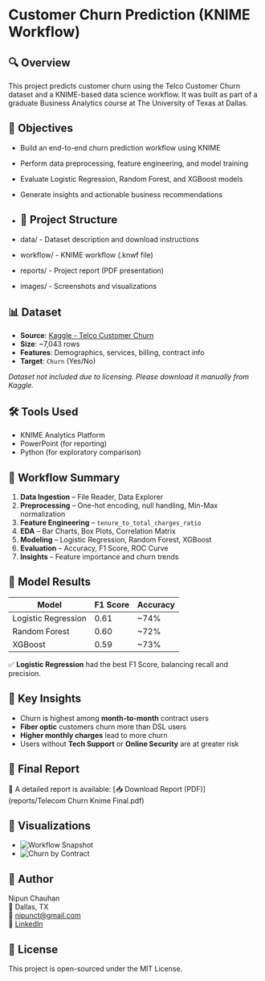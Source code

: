 # Customer Churn Prediction (KNIME Workflow)

## 🔍 Overview
This project predicts customer churn using the Telco Customer Churn dataset and a KNIME-based data science workflow. It was built as part of a graduate Business Analytics course at The University of Texas at Dallas.

## 🎯 Objectives
- Build an end-to-end churn prediction workflow using KNIME
- Perform data preprocessing, feature engineering, and model training
- Evaluate Logistic Regression, Random Forest, and XGBoost models
- Generate insights and actionable business recommendations

- ## 📁 Project Structure
- data/ - Dataset description and download instructions
- workflow/ - KNIME workflow (.knwf file)
- reports/ - Project report (PDF presentation)
- images/ - Screenshots and visualizations

## 📊 Dataset
- **Source**: [Kaggle - Telco Customer Churn](https://www.kaggle.com/blastchar/telco-customer-churn)
- **Size**: ~7,043 rows
- **Features**: Demographics, services, billing, contract info
- **Target**: `Churn` (Yes/No)

*Dataset not included due to licensing. Please download it manually from Kaggle.*

## 🛠 Tools Used
- KNIME Analytics Platform
- PowerPoint (for reporting)
- Python (for exploratory comparison)

## 🔄 Workflow Summary
1. **Data Ingestion** – File Reader, Data Explorer
2. **Preprocessing** – One-hot encoding, null handling, Min-Max normalization
3. **Feature Engineering** – `tenure_to_total_charges_ratio`
4. **EDA** – Bar Charts, Box Plots, Correlation Matrix
5. **Modeling** – Logistic Regression, Random Forest, XGBoost
6. **Evaluation** – Accuracy, F1 Score, ROC Curve
7. **Insights** – Feature importance and churn trends

## 🔢 Model Results
| Model              | F1 Score | Accuracy |
|-------------------|----------|----------|
| Logistic Regression | 0.61     | ~74%     |
| Random Forest       | 0.60    | ~72%     |
| XGBoost             | 0.59    | ~73%     |

✅ **Logistic Regression** had the best F1 Score, balancing recall and precision.

## 🧠 Key Insights
- Churn is highest among **month-to-month** contract users
- **Fiber optic** customers churn more than DSL users
- **Higher monthly charges** lead to more churn
- Users without **Tech Support** or **Online Security** are at greater risk

## 📘 Final Report
📝 A detailed report is available:
[📥 Download Report (PDF)](reports/Telecom Churn Knime Final.pdf)

## 📸 Visualizations
- ![Workflow Snapshot](images/workflow_snapshot.png)
- ![Churn by Contract](images/churn_by_contract.png)

## 👤 Author
Nipun Chauhan  
📍 Dallas, TX  
📧 nipunct@gmail.com  
🔗 [LinkedIn](https://www.linkedin.com/in/nipun-chauhan/)

## 📝 License
This project is open-sourced under the MIT License.
